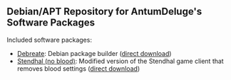 ## Debian/APT Repository for AntumDeluge's Software Packages


Included software packages:
- [Debreate][]: Debian package builder ([direct download](https://github.com/AntumDeluge/debreate/releases/latest))
- [Stendhal (no blood)][Stendhal]: Modified version of the Stendhal game client that removes blood settings ([direct download](https://github.com/AntumDeluge/arianne-stendhal/releases/latest))


[Debreate]: https://AntumDeluge.github.io/debreate-web
[Stendhal]: https://stendhalgame.org/
